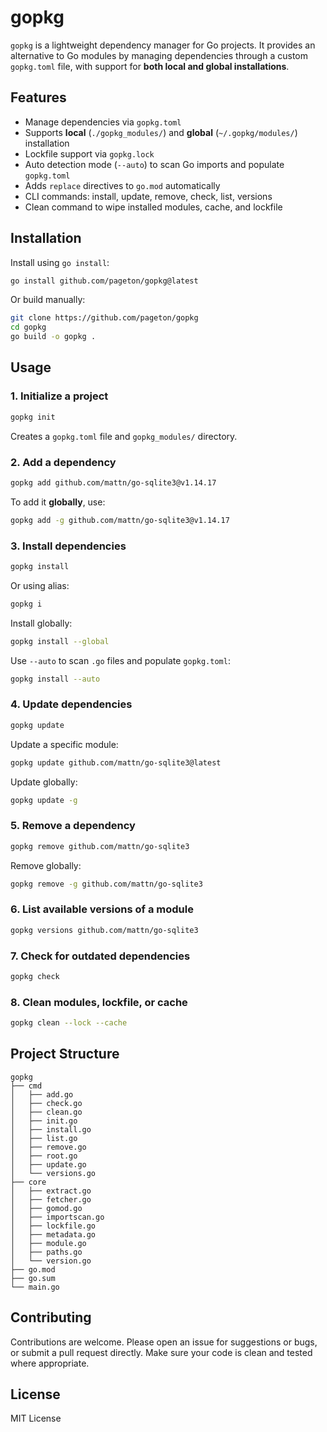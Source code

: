 # gopkg

`gopkg` is a lightweight dependency manager for Go projects. It provides an alternative to Go modules by managing dependencies through a custom `gopkg.toml` file, with support for **both local and global installations**.

## Features

- Manage dependencies via `gopkg.toml`
- Supports **local** (`./gopkg_modules/`) and **global** (`~/.gopkg/modules/`) installation
- Lockfile support via `gopkg.lock`
- Auto detection mode (`--auto`) to scan Go imports and populate `gopkg.toml`
- Adds `replace` directives to `go.mod` automatically
- CLI commands: install, update, remove, check, list, versions
- Clean command to wipe installed modules, cache, and lockfile

## Installation

Install using `go install`:

```bash
go install github.com/pageton/gopkg@latest
```

Or build manually:

```bash
git clone https://github.com/pageton/gopkg
cd gopkg
go build -o gopkg .
```

## Usage

### 1. Initialize a project

```bash
gopkg init
```

Creates a `gopkg.toml` file and `gopkg_modules/` directory.

### 2. Add a dependency

```bash
gopkg add github.com/mattn/go-sqlite3@v1.14.17
```

To add it **globally**, use:

```bash
gopkg add -g github.com/mattn/go-sqlite3@v1.14.17
```

### 3. Install dependencies

```bash
gopkg install
```

Or using alias:

```bash
gopkg i
```

Install globally:

```bash
gopkg install --global
```

Use `--auto` to scan `.go` files and populate `gopkg.toml`:

```bash
gopkg install --auto
```

### 4. Update dependencies

```bash
gopkg update
```

Update a specific module:

```bash
gopkg update github.com/mattn/go-sqlite3@latest
```

Update globally:

```bash
gopkg update -g
```

### 5. Remove a dependency

```bash
gopkg remove github.com/mattn/go-sqlite3
```

Remove globally:

```bash
gopkg remove -g github.com/mattn/go-sqlite3
```

### 6. List available versions of a module

```bash
gopkg versions github.com/mattn/go-sqlite3
```

### 7. Check for outdated dependencies

```bash
gopkg check
```

### 8. Clean modules, lockfile, or cache

```bash
gopkg clean --lock --cache
```

## Project Structure

```
gopkg
├── cmd
│   ├── add.go
│   ├── check.go
│   ├── clean.go
│   ├── init.go
│   ├── install.go
│   ├── list.go
│   ├── remove.go
│   ├── root.go
│   ├── update.go
│   └── versions.go
├── core
│   ├── extract.go
│   ├── fetcher.go
│   ├── gomod.go
│   ├── importscan.go
│   ├── lockfile.go
│   ├── metadata.go
│   ├── module.go
│   ├── paths.go
│   └── version.go
├── go.mod
├── go.sum
└── main.go
```

## Contributing

Contributions are welcome. Please open an issue for suggestions or bugs, or submit a pull request directly. Make sure your code is clean and tested where appropriate.

## License

MIT License
